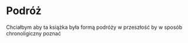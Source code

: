 # Podróż

Chciałbym aby ta książka była formą podróży w przeszłość by 
w sposób chronoligiczny poznać 
